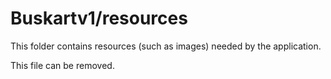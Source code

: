 # Buskartv1/resources

This folder contains resources (such as images) needed by the application. 

This file can be removed.

